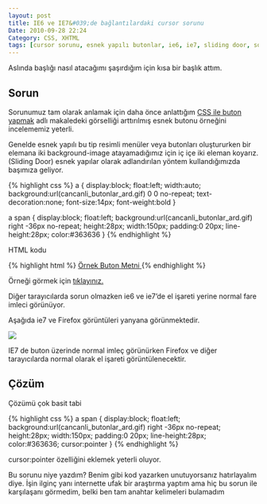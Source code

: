 ```yaml
---
layout: post
title: IE6 ve IE7&#039;de bağlantılardaki cursor sorunu
Date: 2010-09-28 22:24
Category: CSS, XHTML
tags: [cursor sorunu, esnek yapılı butonlar, ie6, ie7, sliding door, sorun]
---
```


Aslında başlığı nasıl atacağımı şaşırdığım için kısa bir başlık attım.

## Sorun

Sorunumuz tam olarak anlamak için daha önce anlattığım [CSS ile buton yapmak][] adlı makaledeki görselliği arttırılmış esnek butonu örneğini
incelememiz yeterli.

Genelde esnek yapılı bu tip resimli menüler veya butonları oluştururken
bir elemana iki background-image atayamadığımız için iç içe iki eleman
koyarız. (Sliding Door) esnek yapılar olarak adlandırılan yöntem
kullandığımızda başımıza geliyor.

{% highlight css %}
a {
    display:block;
    float:left;
    width:auto; background:url(cancanli_butonlar_ard.gif) 0 0 no-repeat;
    text-decoration:none;
    font-size:14px;
    font-weight:bold
}

a span {
    display:block;
    float:left; background:url(cancanli_butonlar_ard.gif) right -36px no-repeat;
    height:28px;
    width:150px;
    padding:0 20px;
    line-height:28px;
    color:#363636
}
{% endhighlight %}

HTML kodu

{% highlight html %}
<a href="#">
	<span>Örnek Buton Metni</span>
</a>
{% endhighlight %}

Örneği görmek için [tıklayınız.][]

Diğer tarayıcılarda sorun olmazken ie6 ve ie7’de el işareti yerine
normal fare imleci görünüyor.

Aşağıda ie7 ve Firefox görüntüleri yanyana görünmektedir.

![][100]

IE7 de buton üzerinde normal imleç görünürken Firefox ve diğer
tarayıcılarda normal olarak el işareti görüntülenecektir.

## Çözüm

Çözümü çok basit tabi

{% highlight css %}
a span {
    display:block;
    float:left; background:url(cancanli_butonlar_ard.gif) right -36px no-repeat;
    height:28px;
    width:150px;
    padding:0 20px;
    line-height:28px;
    color:#363636;
    cursor:pointer
}
{% endhighlight %}

cursor:pointer özelliğini eklemek yeterli oluyor.

Bu sorunu niye yazdım? Benim gibi kod yazarken unutuyorsanız
hatırlayalım diye. İşin ilginç yanı internette ufak bir araştırma yaptım
ama hiç bu sorun ile karşılaşanı görmedim, belki ben tam anahtar
kelimeleri bulamadım

  [CSS ile buton yapmak]: http://fatihhayrioglu.com/css-ile-buton-yapmak/
  [tıklayınız.]: /dokumanlar/cursor_sorunu.html
  [100]: https://lh4.googleusercontent.com/fZqsPR_QQBH2juKgQhlheWgW3gH-8SJ2ER8u3j24jSyHU2r18ruXvOLQvIhq2qCqrgldgvbGjltA30kVNxOc4H3OKOQZ5yM0MuHTGK-vSPBExD6ZSQ
